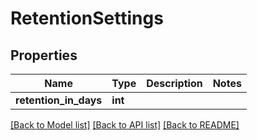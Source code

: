 # RetentionSettings

## Properties
Name | Type | Description | Notes
------------ | ------------- | ------------- | -------------
**retention_in_days** | **int** |  | 

[[Back to Model list]](../README.md#documentation-for-models) [[Back to API list]](../README.md#documentation-for-api-endpoints) [[Back to README]](../README.md)


